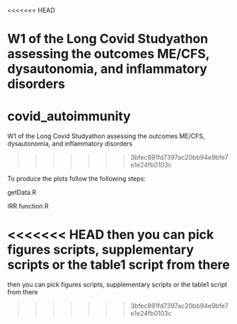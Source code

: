 <<<<<<< HEAD

<!-- README.md is generated from README.Rmd. Please edit that file -->

W1 of the Long Covid Studyathon assessing the outcomes ME/CFS,
dysautonomia, and inflammatory disorders
=======
# covid_autoimmunity

W1 of the Long Covid Studyathon assessing the outcomes ME/CFS, dysautonomia, and inflammatory disorders
>>>>>>> 3bfec891fd7397ac20bb94e9bfe7e1e24fb0103c

To produce the plots follow the following steps:

getData.R

IRR function.R

<<<<<<< HEAD
then you can pick figures scripts, supplementary scripts or the table1
script from there
=======
then you can pick figures scripts, supplementary scripts or the table1 script from there
>>>>>>> 3bfec891fd7397ac20bb94e9bfe7e1e24fb0103c
